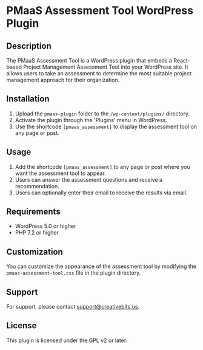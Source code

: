 # PMaaS Assessment Tool WordPress Plugin

## Description

The PMaaS Assessment Tool is a WordPress plugin that embeds a React-based Project Management Assessment Tool into your WordPress site. It allows users to take an assessment to determine the most suitable project management approach for their organization.

## Installation

1. Upload the `pmaas-plugin` folder to the `/wp-content/plugins/` directory.
2. Activate the plugin through the 'Plugins' menu in WordPress.
3. Use the shortcode `[pmaas_assessment]` to display the assessment tool on any page or post.

## Usage

1. Add the shortcode `[pmaas_assessment]` to any page or post where you want the assessment tool to appear.
2. Users can answer the assessment questions and receive a recommendation.
3. Users can optionally enter their email to receive the results via email.

## Requirements

- WordPress 5.0 or higher
- PHP 7.2 or higher

## Customization

You can customize the appearance of the assessment tool by modifying the `pmaas-assessment-tool.css` file in the plugin directory.

## Support

For support, please contact [support@creativebits.us](mailto:support@creativebits.us).

## License

This plugin is licensed under the GPL v2 or later.

